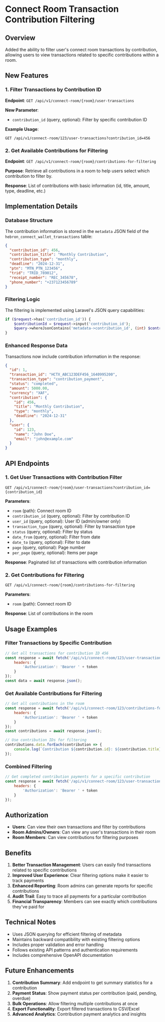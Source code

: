 # Connect Room Transaction Contribution Filtering

## Overview
Added the ability to filter user's connect room transactions by contribution, allowing users to view transactions related to specific contributions within a room.

## New Features

### 1. Filter Transactions by Contribution ID
**Endpoint**: `GET /api/v1/connect-room/{room}/user-transactions`

**New Parameter**:
- `contribution_id` (query, optional): Filter by specific contribution ID

**Example Usage**:
```
GET /api/v1/connect-room/123/user-transactions?contribution_id=456
```

### 2. Get Available Contributions for Filtering
**Endpoint**: `GET /api/v1/connect-room/{room}/contributions-for-filtering`

**Purpose**: Retrieve all contributions in a room to help users select which contribution to filter by.

**Response**: List of contributions with basic information (id, title, amount, type, deadline, etc.)

## Implementation Details

### Database Structure
The contribution information is stored in the `metadata` JSON field of the `hebron_connect_wallet_transactions` table:

```json
{
  "contribution_id": 456,
  "contribution_title": "Monthly Contribution",
  "contribution_type": "monthly",
  "deadline": "2024-12-31",
  "ptn": "MTN_PTN_123456",
  "trid": "TRID_789012",
  "receipt_number": "REC_345678",
  "phone_number": "+237123456789"
}
```

### Filtering Logic
The filtering is implemented using Laravel's JSON query capabilities:

```php
if ($request->has('contribution_id')) {
    $contributionId = $request->input('contribution_id');
    $query->whereJsonContains('metadata->contribution_id', (int) $contributionId);
}
```

### Enhanced Response Data
Transactions now include contribution information in the response:

```json
{
  "id": 1,
  "transaction_id": "HCTX_ABC123DEF456_1640995200",
  "transaction_type": "contribution_payment",
  "status": "completed",
  "amount": 5000.00,
  "currency": "XAF",
  "contribution": {
    "id": 456,
    "title": "Monthly Contribution",
    "type": "monthly",
    "deadline": "2024-12-31"
  },
  "user": {
    "id": 123,
    "name": "John Doe",
    "email": "john@example.com"
  }
}
```

## API Endpoints

### 1. Get User Transactions with Contribution Filter
```
GET /api/v1/connect-room/{room}/user-transactions?contribution_id={contribution_id}
```

**Parameters**:
- `room` (path): Connect room ID
- `contribution_id` (query, optional): Filter by contribution ID
- `user_id` (query, optional): User ID (admin/owner only)
- `transaction_type` (query, optional): Filter by transaction type
- `status` (query, optional): Filter by status
- `date_from` (query, optional): Filter from date
- `date_to` (query, optional): Filter to date
- `page` (query, optional): Page number
- `per_page` (query, optional): Items per page

**Response**: Paginated list of transactions with contribution information

### 2. Get Contributions for Filtering
```
GET /api/v1/connect-room/{room}/contributions-for-filtering
```

**Parameters**:
- `room` (path): Connect room ID

**Response**: List of contributions in the room

## Usage Examples

### Filter Transactions by Specific Contribution
```javascript
// Get all transactions for contribution ID 456
const response = await fetch('/api/v1/connect-room/123/user-transactions?contribution_id=456', {
    headers: {
        'Authorization': 'Bearer ' + token
    }
});
const data = await response.json();
```

### Get Available Contributions for Filtering
```javascript
// Get all contributions in the room
const response = await fetch('/api/v1/connect-room/123/contributions-for-filtering', {
    headers: {
        'Authorization': 'Bearer ' + token
    }
});
const contributions = await response.json();

// Use contribution IDs for filtering
contributions.data.forEach(contribution => {
    console.log(`Contribution ${contribution.id}: ${contribution.title}`);
});
```

### Combined Filtering
```javascript
// Get completed contribution payments for a specific contribution
const response = await fetch('/api/v1/connect-room/123/user-transactions?contribution_id=456&transaction_type=contribution_payment&status=completed', {
    headers: {
        'Authorization': 'Bearer ' + token
    }
});
```

## Authorization

- **Users**: Can view their own transactions and filter by contributions
- **Room Admins/Owners**: Can view any user's transactions in their room
- **Room Members**: Can view contributions for filtering purposes

## Benefits

1. **Better Transaction Management**: Users can easily find transactions related to specific contributions
2. **Improved User Experience**: Clear filtering options make it easier to track payments
3. **Enhanced Reporting**: Room admins can generate reports for specific contributions
4. **Audit Trail**: Easy to trace all payments for a particular contribution
5. **Financial Transparency**: Members can see exactly which contributions they've paid for

## Technical Notes

- Uses JSON querying for efficient filtering of metadata
- Maintains backward compatibility with existing filtering options
- Includes proper validation and error handling
- Follows existing API patterns and authentication requirements
- Includes comprehensive OpenAPI documentation

## Future Enhancements

1. **Contribution Summary**: Add endpoint to get summary statistics for a contribution
2. **Payment Status**: Show payment status per contribution (paid, pending, overdue)
3. **Bulk Operations**: Allow filtering multiple contributions at once
4. **Export Functionality**: Export filtered transactions to CSV/Excel
5. **Advanced Analytics**: Contribution payment analytics and insights
